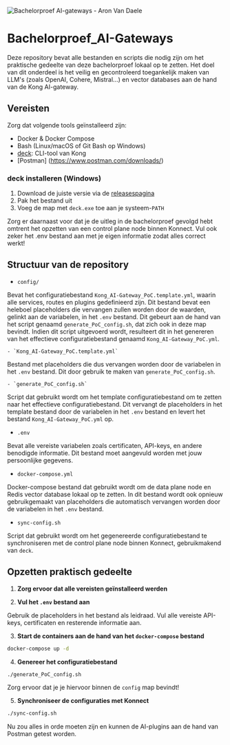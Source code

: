 ![Bachelorproef AI-gateways - Aron Van Daele](https://img.shields.io/badge/Bachelorproef-AI--gateways%20--%20Aron%20Van%20Daele-blue)

# Bachelorproef_AI-Gateways

Deze repository bevat alle bestanden en scripts die nodig zijn om het praktische gedeelte van deze bachelorproef lokaal op te zetten. Het doel van dit onderdeel is het veilig en gecontroleerd toegankelijk maken van LLM's (zoals OpenAI, Cohere, Mistral...) en vector databases aan de hand van de Kong AI-gateway.

## Vereisten

Zorg dat volgende tools geïnstalleerd zijn:

- Docker & Docker Compose  
- Bash (Linux/macOS of Git Bash op Windows)
- [deck](https://github.com/kong/deck): CLI-tool van Kong
- [Postman] (https://www.postman.com/downloads/)

### deck installeren (Windows)

1. Download de juiste versie via de [releasespagina](https://github.com/kong/deck/releases)
2. Pak het bestand uit
3. Voeg de map met `deck.exe` toe aan je systeem-`PATH`

Zorg er daarnaast voor dat je de uitleg in de bachelorproef gevolgd hebt omtrent het opzetten van een control plane node binnen Konnect. Vul ook zeker het .env bestand aan met je eigen informatie zodat alles correct werkt!

## Structuur van de repository

- `config/`

Bevat het configuratiebestand `Kong_AI-Gateway_PoC.template.yml`, waarin alle services, routes en plugins gedefinieerd zijn. Dit bestand bevat een heleboel placeholders die vervangen zullen worden door de waarden, gelinkt aan de variabelen, in het `.env` bestand. Dit gebeurt aan de hand van het script genaamd `generate_PoC_config.sh`, dat zich ook in deze map bevindt. Indien dit script uitgevoerd wordt, resulteert dit in het genereren van het effectieve configuratiebestand genaamd `Kong_AI-Gateway_PoC.yml`.

    - `Kong_AI-Gateway_PoC.template.yml`

Bestand met placeholders die dus vervangen worden door de variabelen in het `.env` bestand. Dit door gebruik te maken van `generate_PoC_config.sh`.

    - `generate_PoC_config.sh`

Script dat gebruikt wordt om het template configuratiebestand om te zetten naar het effectieve configuratiebestand. Dit vervangt de placeholders in het template bestand door de variabelen in het `.env` bestand en levert het bestand `Kong_AI-Gateway_PoC.yml` op.

- `.env`

Bevat alle vereiste variabelen zoals certificaten, API-keys, en andere benodigde informatie. Dit bestand moet aangevuld worden met jouw persoonlijke gegevens.

- `docker-compose.yml`

Docker-compose bestand dat gebruikt wordt om de data plane node en Redis vector database lokaal op te zetten. In dit bestand wordt ook opnieuw gebruikgemaakt van placeholders die automatisch vervangen worden door de variabelen in het `.env` bestand.

- `sync-config.sh`

Script dat gebruikt wordt om het gegenereerde configuratiebestand te synchroniseren met de control plane node binnen Konnect, gebruikmakend van `deck`.

## Opzetten praktisch gedeelte

1. **Zorg ervoor dat alle vereisten geïnstalleerd werden**

2. **Vul het `.env` bestand aan**  

Gebruik de placeholders in het bestand als leidraad. Vul alle vereiste API-keys, certificaten en resterende informatie aan.

3. **Start de containers aan de hand van het `docker-compose` bestand**

```bash
docker-compose up -d
```

4. **Genereer het configuratiebestand**

```bash
./generate_PoC_config.sh
```

Zorg ervoor dat je je hiervoor binnen de `config` map bevindt!

5. **Synchroniseer de configuraties met Konnect**

```bash
./sync-config.sh
```

Nu zou alles in orde moeten zijn en kunnen de AI-plugins aan de hand van Postman getest worden.